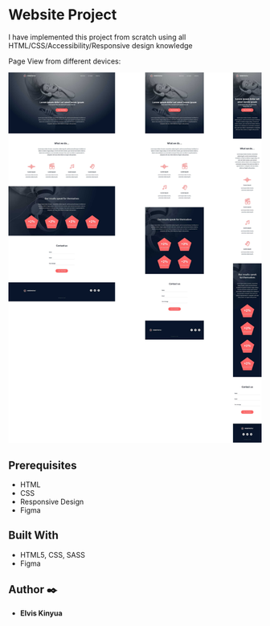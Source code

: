 # Website Project

I have implemented this project from scratch using all HTML/CSS/Accessibility/Responsive design knowledge

Page View from different devices:

<p align="center">
  <img src="alldevices.jpg"
       alt="Template">
</p>

## Prerequisites

- HTML
- CSS
- Responsive Design
- Figma

## Built With

- HTML5, CSS, SASS
- Figma

## Author :black_nib:

* **Elvis Kinyua**

